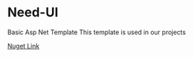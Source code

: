 # Need-UI
Basic Asp Net Template 
This template is used in our projects  

[Nuget Link](https://www.nuget.org/packages/Need.UI/)
